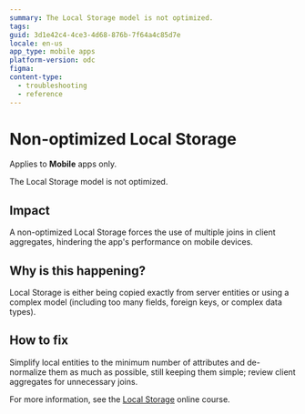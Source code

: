 ```yaml
---
summary: The Local Storage model is not optimized.
tags:
guid: 3d1e42c4-4ce3-4d68-876b-7f64a4c85d7e
locale: en-us
app_type: mobile apps
platform-version: odc
figma:
content-type:
  - troubleshooting
  - reference
---
```


# Non-optimized Local Storage

<div class="info" markdown="1">

Applies to **Mobile** apps only.

</div>

The Local Storage model is not optimized.

## Impact

A non-optimized Local Storage forces the use of multiple joins in client aggregates, hindering the app's performance on mobile devices.

## Why is this happening?

Local Storage is either being copied exactly from server entities or using a complex model (including too many fields, foreign keys, or complex data types).

## How to fix

Simplify local entities to the minimum number of attributes and de-normalize them as much as possible, still keeping them simple; review client aggregates for unnecessary joins.

For more information, see the [Local Storage](https://learn.outsystems.com/training/journeys/local-storage-676) online course.
